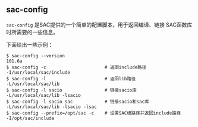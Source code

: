 ## sac-config

`sac-config` 是SAC提供的一个简单的配置脚本，用于返回编译、链接
SAC函数库时所需要的一些信息。

下面给出一些示例：

``` {.console}
$ sac-config --version
101.6a
$ sac-config -c                      # 返回include路径
-I/usr/local/sac/include
$ sac-config -l                      # 返回lib路径
-L/usr/local/sac/lib
$ sac-config -l sacio                # 链接sacio库
-L/usr/local/sac/lib -lsacio
$ sac-config -l sacio sac            # 链接sacio和sac库
-L/usr/local/sac/lib -lsacio -lsac
$ sac-config --prefix=/opt/sac -c    # 设置SAC根路径并返回include路径
-I/opt/sac/include
```
